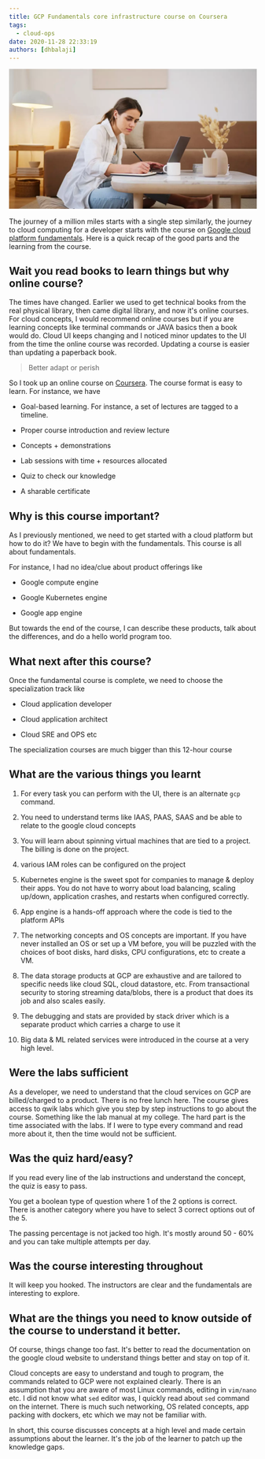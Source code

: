 ```yaml
---
title: GCP Fundamentals core infrastructure course on Coursera
tags:
  - cloud-ops
date: 2020-11-28 22:33:19
authors: [dhbalaji]
---
```


![gcp fundamentals](./assets/gcpfundamentals.webp)

 The journey of a million miles starts with a single step similarly, the journey to cloud computing for a developer starts with the course on [Google cloud platform fundamentals](https://www.coursera.org/learn/gcp-fundamentals). Here is a quick recap of the good parts and the learning from the course.

 
## Wait you read books to learn things but why online course?

The times have changed. Earlier we used to get technical books from the real physical library, then came digital library, and now it's online courses. For cloud concepts, I would recommend online courses but if you are learning concepts like terminal commands or JAVA basics then a book would do. Cloud UI keeps changing and I noticed minor updates to the UI from the time the online course was recorded. Updating a course is easier than updating a paperback book.

> Better adapt or perish

So I took up an online course on [Coursera](https://www.coursera.org/). The course format is easy to learn. For instance, we have

- Goal-based learning. For instance, a set of lectures are tagged to a timeline.

- Proper course introduction and review lecture

- Concepts + demonstrations

- Lab sessions with time + resources allocated

- Quiz to check our knowledge

- A sharable certificate

## Why is this course important?

As I previously mentioned, we need to get started with a cloud platform but how to do it? We have to begin with the fundamentals. This course is all about fundamentals.

For instance, I had no idea/clue about product offerings like

- Google compute engine

- Google Kubernetes engine

- Google app engine

But towards the end of the course, I can describe these products, talk about the differences, and do a hello world program too.

## What next after this course?

Once the fundamental course is complete, we need to choose the specialization track like

- Cloud application developer

- Cloud application architect

- Cloud SRE and OPS etc

The specialization courses are much bigger than this 12-hour course

## What are the various things you learnt

1. For every task you can perform with the UI, there is an alternate `gcp` command.

2. You need to understand terms like IAAS, PAAS, SAAS and be able to relate to the google cloud concepts

3. You will learn about spinning virtual machines that are tied to a project. The billing is done on the project.

4. various IAM roles can be configured on the project

5. Kubernetes engine is the sweet spot for companies to manage & deploy their apps. You do not have to worry about load balancing, scaling up/down, application crashes, and restarts when configured correctly.

6. App engine is a hands-off approach where the code is tied to the platform APIs

7. The networking concepts and OS concepts are important. If you have never installed an OS or set up a VM before, you will be puzzled with the choices of boot disks, hard disks, CPU configurations, etc to create a VM.

8. The data storage products at GCP are exhaustive and are tailored to specific needs like cloud SQL, cloud datastore, etc. From transactional security to storing streaming data/blobs, there is a product that does its job and also scales easily.

9. The debugging and stats are provided by stack driver which is a separate product which carries a charge to use it

10. Big data & ML related services were introduced in the course at a very high level.

## Were the labs sufficient

As a developer, we need to understand that the cloud services on GCP are billed/charged to a product. There is no free lunch here. The course gives access to qwik labs which give you step by step instructions to go about the course. Something like the lab manual at my college. The hard part is the time associated with the labs. If I were to type every command and read more about it, then the time would not be sufficient.

## Was the quiz hard/easy?

If you read every line of the lab instructions and understand the concept, the quiz is easy to pass.

You get a boolean type of question where 1 of the 2 options is correct. There is another category where you have to select 3 correct options out of the 5.

The passing percentage is not jacked too high. It's mostly around 50 - 60% and you can take multiple attempts per day.


## Was the course interesting throughout

It will keep you hooked. The instructors are clear and the fundamentals are interesting to explore. 

## What are the things you need to know outside of the course to understand it better.

Of course, things change too fast. It's better to read the documentation on the google cloud website to understand things better and stay on top of it.

Cloud concepts are easy to understand and tough to program, the commands related to GCP were not explained clearly. There is an assumption that you are aware of most Linux commands, editing in `vim/nano` etc. I did not know what `sed` editor was, I quickly read about `sed` command on the internet. There is much such networking, OS related concepts, app packing with dockers, etc which we may not be familiar with.

In short, this course discusses concepts at a high level and made certain assumptions about the learner. It's the job of the learner to patch up the knowledge gaps.
